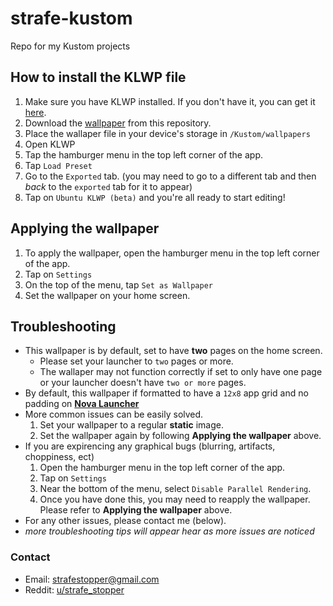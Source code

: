 # strafe-kustom

Repo for my Kustom projects

## How to install the KLWP file

1. Make sure you have KLWP installed. If you don't have it, you can get it [here](https://play.google.com/store/apps/details?id=org.kustom.wallpaper).
2. Download the [wallpaper](https://github.com/StrafeStopper/strafe-kustom/blob/master/Ubuntu_KLWP_beta.klwp) from this repository. 
3. Place the wallaper file in your device's storage in `/Kustom/wallpapers`
4. Open KLWP
5. Tap the hamburger menu in the top left corner of the app.
6. Tap `Load Preset`
7. Go to the `Exported` tab. (you may need to go to a different tab and then _back_ to the `exported` tab for it to appear)
8. Tap on `Ubuntu KLWP (beta)` and you're all ready to start editing!


## Applying the wallpaper

1. To apply the wallpaper, open the hamburger menu in the top left corner of the app.
2. Tap on `Settings`
3. On the top of the menu, tap `Set as Wallpaper`
4. Set the wallpaper on your home screen.


## Troubleshooting 

* This wallpaper is by default, set to have **two** pages on the home screen.
  * Please set your launcher to `two` pages or more. 
  * The wallaper may not function correctly if set to only have one page or your launcher doesn't have `two or more` pages. 
* By default, this wallpaper if formatted to have a `12x8` app grid and no padding on [**Nova Launcher**](https://play.google.com/store/apps/details?id=com.teslacoilsw.launcher)
* More common issues can be easily solved.
  1. Set your wallpaper to a regular **static** image.
  2. Set the wallpaper again by following **Applying the wallpaper** above.
* If you are expirencing any graphical bugs (blurring, artifacts, choppiness, ect)
  1. Open the hamburger menu in the top left corner of the app.
  2. Tap on `Settings`
  3. Near the bottom of the menu, select `Disable Parallel Rendering`.
  4. Once you have done this, you may need to reapply the wallpaper. Please refer to **Applying the wallpaper** above.
 * For any other issues, please contact me (below).
 * _more troubleshooting tips will appear hear as more issues are noticed_
 
 
 ### Contact 
 
 * Email: strafestopper@gmail.com
 * Reddit: [u/strafe_stopper](https://www.reddit.com/user/Strafe_Stopper)

